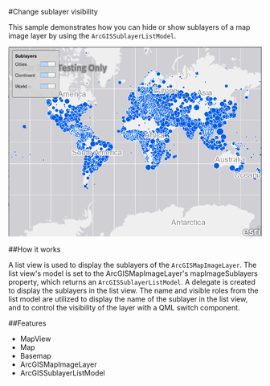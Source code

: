 #Change sublayer visibility

This sample demonstrates how you can hide or show sublayers of a map image layer by using the `ArcGISSublayerListModel`.

![](screenshot.png)

##How it works

A list view is used to display the sublayers of the `ArcGISMapImageLayer`. The list view's model is set to the ArcGISMapImageLayer's mapImageSublayers property, which returns an `ArcGISSublayerListModel`. A delegate is created to display the sublayers in the list view. The name and visible roles from the list model are utilized to display the name of the sublayer in the list view, and to control the visibility of the layer with a QML switch component.

##Features
- MapView
- Map
- Basemap
- ArcGISMapImageLayer
- ArcGISSublayerListModel